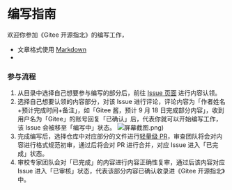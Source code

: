 # 编写指南

欢迎你参加《Gitee 开源指北》的编写工作，

* 文章格式使用 [Markdown](https://commonmark.org/help/)
*

### 参与流程

1. 从目录中选择自己想要参与编写的部分后，前往 [Issue 页面](https://gitee.com/oschina/gitee-osguide/board?issue_type_id=261607) 进行内容认领。
2. 选择自己想要认领的内容部分，对该 Issue 进行评论，评论内容为「作者姓名+预计完成时间+备注」，如「Gitee 酱，预计 9 月 18 日完成部分内容」，收到用户名为「Gitee」的账号回复「已确认」后，代表你就可以开始编写工作，该 Issue 会被移至「编写中」状态。
![](https://images.gitee.com/uploads/images/2020/0907/160110_a40fc461_5694891.png "屏幕截图.png"))
3. 完成编写后，选择仓库中对应部分的文件进行[轻量级 PR](https://gitee.com/help/articles/4291)，审查团队将会对内容进行格式规范初审，通过后将会对 PR 进行合并，对应 Issue 进入「已完成」状态。
4. 审校专家团队会对「已完成」的内容进行内容正确性复审，通过后该内容对应 Issue 进入「已审核」状态，代表该部分内容已确认收录进《Gitee 开源指北》中。



